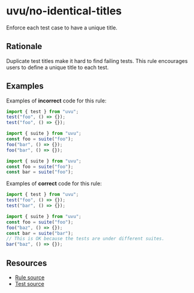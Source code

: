 # uvu/no-identical-titles

Enforce each test case to have a unique title.

## Rationale

Duplicate test titles make it hard to find failing tests.
This rule encourages users to define a unique title to each test.

## Examples

Examples of **incorrect** code for this rule:

```javascript
import { test } from "uvu";
test("foo", () => {});
test("foo", () => {});
```

```javascript
import { suite } from "uvu";
const foo = suite("foo");
foo("bar", () => {});
foo("bar", () => {});
```

```javascript
import { suite } from "uvu";
const foo = suite("foo");
const bar = suite("foo");
```

Examples of **correct** code for this rule:

```javascript
import { test } from "uvu";
test("foo", () => {});
test("bar", () => {});
```

```javascript
import { suite } from "uvu";
const foo = suite("foo");
foo("baz", () => {});
const bar = suite("bar");
// This is OK because the tests are under different suites.
bar("baz", () => {});
```

## Resources

- [Rule source](../../src/rules/no-identical-titles.ts)
- [Test source](../../src/__tests__/rules/no-identical-titles.test.ts)

